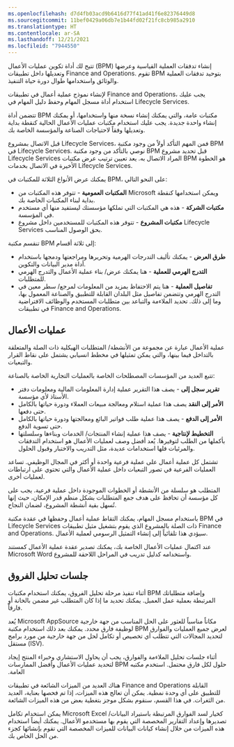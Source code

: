 ```yaml
---
ms.openlocfilehash: d7d4fb03acd9b6416d77f41ad41f6e82376449d8
ms.sourcegitcommit: 11bef0429a06db7e1b44fd02f21fc8cb985a2910
ms.translationtype: HT
ms.contentlocale: ar-SA
ms.lasthandoff: 12/21/2021
ms.locfileid: "7944550"
---
```

تتيح لك أداة تكوين عمليات الأعمال (BPM) إنشاء تدفقات العملية القياسية وعرضها وتعديلها داخل تطبيقات Finance and Operations. تقوم BPM بتوحيد تدفقات العملية والوثائق واستخدامها طوال دورة حياة التنفيذ.

لإنشاء نموذج عملية أعمال في تطبيقات Finance and Operations، يجب عليك استخدام أداة مسجل المهام وحفظ دليل المهام في Lifecycle Services.

تتضمن أداة BPM مكتبات عامة، والتي يمكنك إنشاء نسخة منها واستخدامها، أو يمكنك إنشاء واحدة جديدة. يجب عليك استخدام مكتبات عمليات الأعمال الحالية كنقطة بداية وتعديلها وفقاً لاحتياجات الصناعة والمؤسسة الخاصة بك.

قبل الاتصال بمشروع Lifecycle Services، فمن المهم التأكد أولاً من وجود مكتبة BPM في Lifecycle Services. نوصي بالتأكد من وجود مكتبة BPM قبل تحديد مشروع Lifecycle Services المراد الاتصال به. يعد تعيين ترتيب عرض مكتبات BPM هو الخطوة الأخيرة في الاتصال بخدمات Lifecycle Services. 

يمكنك عرض الأنواع الثلاثة للمكتبات في BPM، على النحو التالي:

- **المكتبات العمومية** - تتوفر هذه المكتبات من Microsoft ويمكن استخدامها كنقطة بداية لبناء المكتبات الخاصة بك.
- **مكتبات الشركة** - هذه هي المكتبات التي تملكها مؤسستك ليستفيد منها أي مستخدم في المؤسسة.
- **مكتبات المشروع** - تتوفر هذه المكتبات للمستخدمين داخل مشروع Lifecycle Services بحق الوصول المناسب.

تنقسم مكتبة BPM إلى ثلاثة أقسام:

- **طرق العرض** - يمكنك تأليف التدرجات الهرمية وتحريرها ومراجعتها ودمجها باستخدام أداة مدير البيانات والتكوين.
- **التدرج الهرمي للعملية** - هنا يمكنك عرض/ بناء عملية الأعمال والتدرج الهرمي للمتطلبات.
- **تفاصيل العملية** - هنا يتم الاحتفاظ بمزيد من المعلومات لمرجع/ سطر معين في التدرج الهرمي وتتضمن تفاصيل مثل البلدان القابلة للتطبيق والصناعة المعمول بها، وما إلى ذلك. تحديد الملاءمة والتباعد بين متطلبات المستخدم والوظائف الافتراضية في تطبيقات Finance and Operations.

## <a name="business-processes"></a>عمليات الأعمال
عملية الأعمال عبارة عن مجموعة من الأنشطة/ المتطلبات الهيكلية ذات الصلة والمتعلقة بالتداخل فيما بينها، والتي يمكن تمثيلها في مخطط انسيابي يشتمل على نقاط القرار والتبعيات.

تتبع العديد من المؤسسات المصطلحات الخاصة بالعمليات التجارية الخاصة بالصناعة:

- **تقرير سجل إلى** - يصف هذا التقرير عملية إدارة المعلومات المالية ومعلومات دفتر الأستاذ لأي مؤسسة.
- **الأمر إلى النقد** يصف هذا عملية استلام ومعالجة مبيعات العملاء ودورة حياتها بالكامل حتى دفعها.
- **الأمر إلى الدفع** - يصف هذا عملية طلب فواتير البائع ومعالجتها ودورة حياتها بالكامل حتى تسوية الدفع.
- **التخطيط لإنتاجية** - يصف هذا عملية إنشاء المنتجات/ الخدمات وبناءها وسلسلتها بأكملها من الطلب لتوفيرها. يُعد أفضل وصف لعمليات الأعمال هو استخدام التدفقات والمرئيات فلها استخدامات عديدة، مثل التدريب والاختبار وقبول الحلول. 

تشتمل كل عملية أعمال على عملية فرعية واحدة أو أكثر في المجال الوظيفي. تساعد العمليات الفرعية في تصور التبعيات داخل عملية الأعمال والتي تحتوي على ارتباطات لعمليات أخرى. 

المتطلب هو سلسلة من الأنشطة أو الخطوات الموجودة داخل عملية فرعية. يجب على كل مؤسسة أن تحافظ على هدف جمع المتطلبات بشكل منظم قدر الإمكان، حيث إنها تُسهل بقية أنشطة المشروع، لضمان النجاح. 

باستخدام مسجل المهام، يمكنك التقاط عملية أعمال وحفظها في عقدة مكتبة BPM في Lifecycle Services ذات الصلة بالمشروع الذي يقوم بتشغيل مثيل تطبيقات Finance and Operations. سيؤدي هذا تلقائياً إلى إنشاء التمثيل الرسومي لعملية الأعمال.

عند اكتمال عمليات الأعمال الخاصة بك، يمكنك تصدير عقدة عملية الأعمال كمستند Microsoft Word واستخدامه كدليل تدريب في المراحل اللاحقة للمشروع.

## <a name="gap-analysis-sessions"></a>جلسات تحليل الفروق
أثناء تنفيذ مرحلة تحليل الفروق، يمكنك استخدام مكتبات BPM وإضافة متطلباتك المرتبطة بعملية عمل العميل. يمكنك تحديد ما إذا كان المتطلب غير مضمن بالخانة أو فارقاً.

يُعد Microsoft AppSource مكاناً مناسباً للعثور على الحل المناسب من جهة خارجية لوظيفة فارق محدد. يمكنك بعد ذلك استخدام مكتبة BPM لعرض جميع العمليات والفوارق لتحديد المجالات التي تتطلب أي تخصيص أو تكامل لحل من جهة خارجية من مورد برامج مستقل (ISV).

أثناء جلسات ‏‫تحليل الملاءمة والفوارق، يجب أن يحاول الاستشاري وخبراء المنتج إيجاد حلول لكل فارق محتمل. استخدم مكتبه BPM لتحديد عمليات الأعمال وأفضل الممارسات العامة. 

هناك العديد من الميزات الشائعة في تطبيقات Finance and Operations القابلة للتطبيق على أي وحدة نمطية. يمكن أن تعالج هذه الميزات، إذا تم فحصها بعناية، العديد من الثغرات. في هذا القسم، سنقوم بشكل موجز بتغطية بعض من هذه الميزات الشائعة.

يمكن استخدام تكامل Microsoft Excel كخيار لسد الفوارق المرتبطة باستيراد البيانات/تصديرها وإعداد التقارير المخصصة التي يقوم بها مستخدمو الأعمال. يمكنك أيضاً استخدام هذه الميزات من خلال إنشاء كيانات البيانات للميزات المخصصة التي تقوم بإنشائها كجزء من الحل الخاص بك. 


